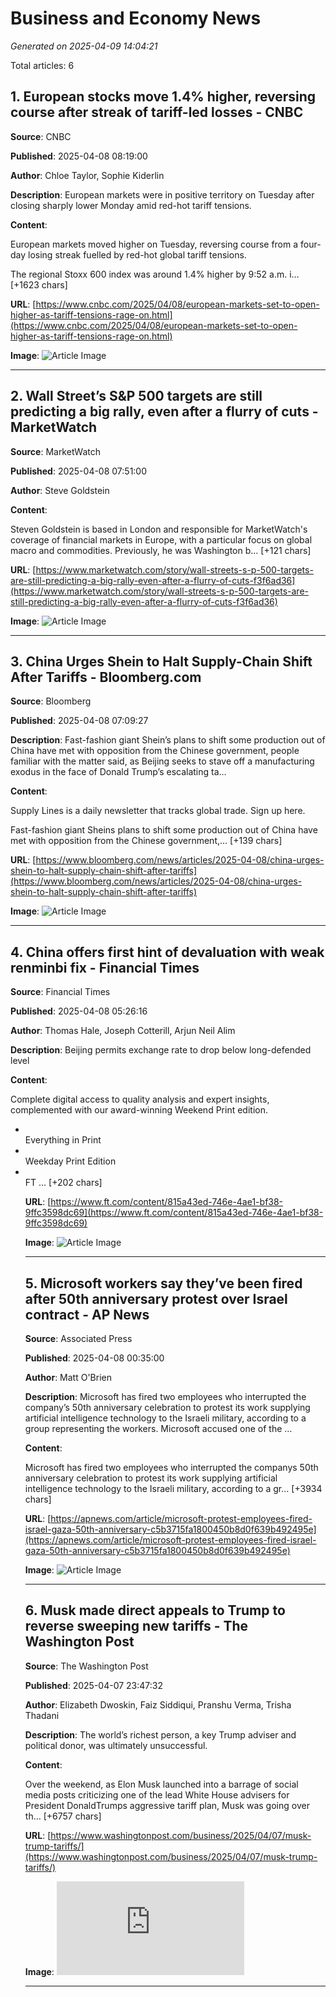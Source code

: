 # Business and Economy News

*Generated on 2025-04-09 14:04:21*

Total articles: 6

## 1. European stocks move 1.4% higher, reversing course after streak of tariff-led losses - CNBC

**Source**: CNBC

**Published**: 2025-04-08 08:19:00

**Author**: Chloe Taylor, Sophie Kiderlin

**Description**: European markets were in positive territory on Tuesday after closing sharply lower Monday amid red-hot tariff tensions.

**Content**:

European markets moved higher on Tuesday, reversing course from a four-day losing streak fuelled by red-hot global tariff tensions.
The regional Stoxx 600 index was around 1.4% higher by 9:52 a.m. i… [+1623 chars]

**URL**: [https://www.cnbc.com/2025/04/08/european-markets-set-to-open-higher-as-tariff-tensions-rage-on.html](https://www.cnbc.com/2025/04/08/european-markets-set-to-open-higher-as-tariff-tensions-rage-on.html)

**Image**: ![Article Image](https://image.cnbcfm.com/api/v1/image/108128069-1744084589654-gettyimages-2208424750-250407_fw0411.jpeg?v=1744084623&w=1920&h=1080)

---

## 2. Wall Street’s S&P 500 targets are still predicting a big rally, even after a flurry of cuts - MarketWatch

**Source**: MarketWatch

**Published**: 2025-04-08 07:51:00

**Author**: Steve Goldstein

**Content**:

Steven Goldstein is based in London and responsible for MarketWatch's coverage of financial markets in Europe, with a particular focus on global macro and commodities. Previously, he was Washington b… [+121 chars]

**URL**: [https://www.marketwatch.com/story/wall-streets-s-p-500-targets-are-still-predicting-a-big-rally-even-after-a-flurry-of-cuts-f3f6ad36](https://www.marketwatch.com/story/wall-streets-s-p-500-targets-are-still-predicting-a-big-rally-even-after-a-flurry-of-cuts-f3f6ad36)

**Image**: ![Article Image](https://images.mktw.net/im-09050531/social)

---

## 3. China Urges Shein to Halt Supply-Chain Shift After Tariffs - Bloomberg.com

**Source**: Bloomberg

**Published**: 2025-04-08 07:09:27

**Description**: Fast-fashion giant Shein’s plans to shift some production out of China have met with opposition from the Chinese government, people familiar with the matter said, as Beijing seeks to stave off a manufacturing exodus in the face of Donald Trump’s escalating ta…

**Content**:

Supply Lines is a daily newsletter that tracks global trade. Sign up here.
Fast-fashion giant Sheins plans to shift some production out of China have met with opposition from the Chinese government,… [+139 chars]

**URL**: [https://www.bloomberg.com/news/articles/2025-04-08/china-urges-shein-to-halt-supply-chain-shift-after-tariffs](https://www.bloomberg.com/news/articles/2025-04-08/china-urges-shein-to-halt-supply-chain-shift-after-tariffs)

**Image**: ![Article Image](https://assets.bwbx.io/images/users/iqjWHBFdfxIU/ipuEflnZObFU/v0/1200x800.jpg)

---

## 4. China offers first hint of devaluation with weak renminbi fix - Financial Times

**Source**: Financial Times

**Published**: 2025-04-08 05:26:16

**Author**: Thomas Hale, Joseph Cotterill, Arjun Neil Alim

**Description**: Beijing permits exchange rate to drop below long-defended level

**Content**:

Complete digital access to quality analysis and expert insights, complemented with our award-winning Weekend Print edition.
<ul><li></li>Everything in Print<li></li>Weekday Print Edition<li></li>FT … [+202 chars]

**URL**: [https://www.ft.com/content/815a43ed-746e-4ae1-bf38-9ffc3598dc69](https://www.ft.com/content/815a43ed-746e-4ae1-bf38-9ffc3598dc69)

**Image**: ![Article Image](https://www.ft.com/__origami/service/image/v2/images/raw/https%3A%2F%2Fd1e00ek4ebabms.cloudfront.net%2Fproduction%2F982d8d83-76f6-4617-b7d6-a9f80bb21cec.jpg?source=next-barrier-page)

---

## 5. Microsoft workers say they’ve been fired after 50th anniversary protest over Israel contract - AP News

**Source**: Associated Press

**Published**: 2025-04-08 00:35:00

**Author**: Matt O'Brien

**Description**: Microsoft has fired two employees who interrupted the company’s 50th anniversary celebration to protest its work supplying artificial intelligence technology to the Israeli military, according to a group representing the workers. Microsoft accused one of the …

**Content**:

Microsoft has fired two employees who interrupted the companys 50th anniversary celebration to protest its work supplying artificial intelligence technology to the Israeli military, according to a gr… [+3934 chars]

**URL**: [https://apnews.com/article/microsoft-protest-employees-fired-israel-gaza-50th-anniversary-c5b3715fa1800450b8d0f639b492495e](https://apnews.com/article/microsoft-protest-employees-fired-israel-gaza-50th-anniversary-c5b3715fa1800450b8d0f639b492495e)

**Image**: ![Article Image](https://dims.apnews.com/dims4/default/39b95f8/2147483647/strip/true/crop/3600x2025+0+188/resize/1440x810!/quality/90/?url=https%3A%2F%2Fassets.apnews.com%2F4d%2F98%2F031b75061a494ec548e44dadb494%2Fd70cdefe5f3f416e8ab2227f7f77e54f)

---

## 6. Musk made direct appeals to Trump to reverse sweeping new tariffs - The Washington Post

**Source**: The Washington Post

**Published**: 2025-04-07 23:47:32

**Author**: Elizabeth Dwoskin, Faiz Siddiqui, Pranshu Verma, Trisha Thadani

**Description**: The world’s richest person, a key Trump adviser and political donor, was ultimately unsuccessful.

**Content**:

Over the weekend, as Elon Musk launched into a barrage of social media posts criticizing one of the lead White House advisers for President DonaldTrumps aggressive tariff plan, Musk was going over th… [+6757 chars]

**URL**: [https://www.washingtonpost.com/business/2025/04/07/musk-trump-tariffs/](https://www.washingtonpost.com/business/2025/04/07/musk-trump-tariffs/)

**Image**: ![Article Image](https://www.washingtonpost.com/wp-apps/imrs.php?src=https://arc-anglerfish-washpost-prod-washpost.s3.amazonaws.com/public/DTHJCUQ5HWL6PDEDGENIZBN34Q_size-normalized.jpg&w=1440)

---

